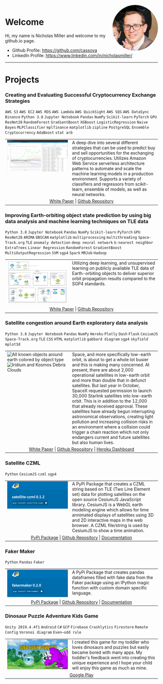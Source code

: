 <img src="images/me.jpg" style="float: right;border-radius: 50%;" width="150">

# Welcome

Hi, my name is Nicholas Miller and welcome to my github.io page.

- Github Profile: <a href="https://github.com/cassova" onclick="captureOutboundLink('https://github.com/cassova'); return false;">https://github.com/cassova</a>
- LinkedIn Profile: <a href="https://www.linkedin.com/in/nicholasmiller/" onclick="captureOutboundLink('https://www.linkedin.com/in/nicholasmiller/'); return false;">https://www.linkedin.com/in/nicholasmiller/</a>


---

# Projects

### Creating and Evaluating Successful Cryptocurrency Exchange Strategies

`AWS S3` `AWS EC2` `AWS RDS` `AWS Lambda` `AWS QuickSight` `AWS SQS` `AWS DataSync` `Binance` `Python 3.8` `Jupyter Notebook` `Pandas` `NumPy` `Scikit-learn` `PyTorch` `GPU` `ResNet28` `RandomForest` `GradientBoost` `XGBoost` `LogisticRegression` `Naive Bayes` `MLPClassifier` `mplfinance` `matplotlib` `zipline` `PostgreSQL` `Ensemble` `Cryptocurrency` `AdaBoost` `stat arb`

<table>
  <tr style="vertical-align:top"><td width="200">
    <img width="200" src="images/quicksight.png" alt="AWS QuickSight - Simulation results of several strategies" id="screenshot" class="screenshots">
  </td>
  <td>
A deep dive into several different strategies that can be used to predict buy and sell opportunities for the exchanging of cryptocurrencies. Utilizes Amazon Web Service serverless architecture patterns to automate and scale the machine learning models in a production environment. Supports a variety of classifiers and regressors from scikit-learn, ensemble of models, as well as neural networks.
  </td></tr>
  <tr><td colspan="2">
    <center>
      <a href="https://mads-swaps.github.io/" onclick="captureOutboundLink('https://mads-swaps.github.io/'); return false;">White Paper</a> |
      <a href="https://github.com/mads-swaps/swap-for-profit" onclick="captureOutboundLink('https://github.com/mads-swaps/swap-for-profit'); return false;">Github Repository</a>
    </center>
  </td></tr>
</table>

### Improving Earth-orbiting object state prediction by using big data analysis and machine learning techniques on TLE data

`Python 3.8` `Jupyter Notebook` `Pandas` `NumPy` `Scikit-learn` `PyTorch` `GPU` `ResNet28` `ARIMA` `DBSCAN` `matplotlib` `multiprocessing` `multithreading` `Space-Track.org` `TLE` `anomaly detection` `deep neural network` `k-nearest neighbor` `ExtraTrees` `Linear Regression` `RandomForest` `GradientBoost` `MultiOutputRegression` `SVM` `sgp4` `Spark` `MRJob` `Hadoop`

<table>
  <tr style="vertical-align:top"><td width="200">
    <img width="200" src="images/ms2_nt_pipeline.png" alt="ML Pipeline" id="screenshot" class="screenshots">
  </td>
  <td>
  Utilizing deep learning, and unsupervised learning on publicly available TLE data of Earth-orbiting objects to deliver superior orbit propagation results compared to the SGP4 standards.
  </td></tr>
  <tr><td colspan="2">
    <center>
      <a href="https://cm-tle-pred.github.io/" onclick="captureOutboundLink('https://cm-tle-pred.github.io/'); return false;">White Paper</a> |
      <a href="https://github.com/cm-tle-pred/tle-prediction" onclick="captureOutboundLink('https://github.com/cm-tle-pred/tle-prediction'); return false;">Github Repository</a>
    </center>
  </td></tr>
</table>

### Satellite congestion around Earth exploratory data analysis

`Python 3.8` `Jupyter Notebook` `Pandas` `NumPy` `Heroku` `Plotly` `Dash` `Flask` `CesiumJS` `Space-Track.org` `TLE` `CSS` `HTML` `matplotlib` `gabbard diagram` `sgp4` `skyfield` `mplot3d`

<table>
  <tr style="vertical-align:top"><td width="200">
    <img width="200" src="images/allsat.gif" alt="All known objects around earth colored by object type" id="screenshot" class="screenshots">
    <img width="200" src="images/iridium-kosmos.gif" alt="Iridium and Kosmos Debris Clouds" id="screenshot" class="screenshots">
  </td>
  <td>
Space, and more specifically low-earth orbit, is about to get a whole lot busier and this is making many concerned. At present, there are about 2,000 operational satellites in low-earth orbit and more than double that in defunct satellites. But last year in October, SpaceX requested permission to launch 30,000 Starlink satellites into low-earth orbit. This is in addition to the 12,000 that already received approval. These satellites have already begun interrupting astronomical observations, creating light pollution and increasing collision risks in an environment where a collision could trigger a chain reaction which not only endangers current and future satellites but also human lives.
  </td></tr>
  <tr><td colspan="2">
    <center>
      <a href="https://mads-hatters.github.io/" onclick="captureOutboundLink('https://mads-hatters.github.io/'); return false;">White Paper</a> |
      <a href="https://github.com/mads-hatters/SIADS-591-Orbital-Congestion" onclick="captureOutboundLink('https://github.com/mads-hatters/SIADS-591-Orbital-Congestion'); return false;">Github Repository</a> |
      <a href="https://oc-dash.herokuapp.com/" onclick="captureOutboundLink('https://oc-dash.herokuapp.com/'); return false;">Heroku Dashboard</a>
    </center>
  </td></tr>
</table>

### Satellite CZML

`Python` `CesiumJS` `czml` `sgp4`

<table>
  <tr style="vertical-align:top"><td width="200">
    <img width="200" src="images/sc.png" alt="Satellite CZML" id="screenshot" class="screenshots">
  </td>
  <td>
A PyPi Package that creates a CZML string based on TLE (Two Line Element set) data for plotting satellites on the open source CesiumJS JavaScript library.  CesiumJS is a WebGL earth modeling engine which allows for time annimated displays of satellites using 3D and 2D interactive maps in the web browser. A CZML file/string is used by CesiumJS to show a time animation.
  </td></tr>
  <tr><td colspan="2">
    <center>
      <a href="https://pypi.org/project/satellite-czml/" onclick="captureOutboundLink('https://pypi.org/project/satellite-czml/'); return false;">PyPi Package</a> |
      <a href="https://github.com/cassova/satellite-czml" onclick="captureOutboundLink('https://github.com/cassova/satellite-czml'); return false;">Github Repository</a> |
      <a href="https://github.com/cassova/satellite-czml" onclick="captureOutboundLink('https://github.com/cassova/satellite-czml'); return false;">Documentation</a>
    </center>
  </td></tr>
</table>

### Faker Maker

`Python` `Pandas` `Faker`

<table>
  <tr style="vertical-align:top"><td width="200">
    <img width="200" src="images/fm.png" alt="Faker Maker/" id="screenshot" class="screenshots">
  </td>
  <td>
A PyPi Package that creates pandas dataframes filled with fake data from the Faker package using an IPython magic function with custom domain specific language.
  </td></tr>
  <tr><td colspan="2">
    <center>
      <a href="https://pypi.org/project/fakermaker/" onclick="captureOutboundLink('https://pypi.org/project/fakermaker/'); return false;">PyPi Package</a> |
      <a href="https://github.com/cassova/Faker-Maker" onclick="captureOutboundLink('https://github.com/cassova/Faker-Maker'); return false;">Github Repository</a> |
      <a href="https://github.com/cassova/Faker-Maker" onclick="captureOutboundLink('https://github.com/cassova/Faker-Maker'); return false;">Documentation</a>
    </center>
  </td></tr>
</table>

### Dinosaur Puzzle Adventure Kids Game

`Unity 2019.4.4f1` `Android` `C#` `GCP` `Firebase` `Crashlytics` `Firestore` `Remote Config` `Voronoi diagram` `Even–odd rule`

<table>
  <tr style="vertical-align:top"><td width="200">
    <img width="200" src="images/dp.png" alt="DinoPuzzleApp" id="screenshot" class="screenshots">
  </td>
  <td>
I created this game for my toddler who loves dinosaurs and puzzles but easily became bored with many apps. My toddler's feedback went into creating this unique experience and I hope your child will enjoy this game as much as mine.  </td></tr>
  <tr><td colspan="2">
    <center>
      <a href="https://play.google.com/store/apps/details?id=com.KaitechyApps.DinoPuzzleApp" onclick="captureOutboundLink('https://play.google.com/store/apps/details?id=com.KaitechyApps.DinoPuzzleApp'); return false;">Google Play</a>
    </center>
  </td></tr>
</table>
